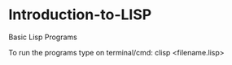 # Introduction-to-LISP
Basic Lisp Programs

To run the programs type on terminal/cmd:
    clisp <filename.lisp>
